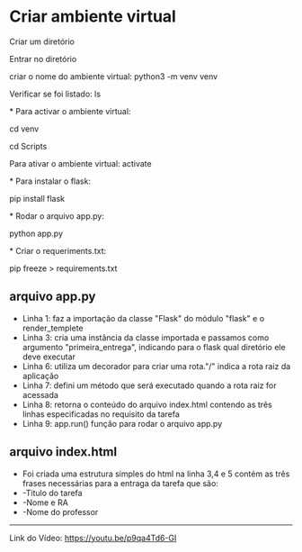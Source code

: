 # Criar ambiente virtual

<p>Criar um diretório</p>
<p>Entrar no diretório</p>
<p>criar o nome do ambiente virtual: python3 -m venv venv</p>
<p>Verificar se foi listado: ls</p>
* Para activar o ambiente virtual:
<p>cd venv</p>
<p>cd Scripts</p>
<p>Para ativar o ambiente virtual: activate</p>
* Para instalar o flask:
<p>pip install flask</p>
* Rodar o arquivo app.py:
<p>python app.py</p>
* Criar o requeriments.txt:
<p>pip freeze > requirements.txt</p>


## arquivo app.py

* Linha 1: faz a importação da classe "Flask" do módulo "flask" e o render_templete
* Linha 3: cria uma instância da classe importada e passamos como argumento "primeira_entrega", indicando para o flask
qual diretório ele deve executar
* Linha 6: utiliza um decorador para criar uma rota."/" indica a rota raiz da aplicação
* Linha 7: defini um método que será executado quando a rota raiz for acessada
* Linha 8: retorna o conteúdo do arquivo index.html contendo as três linhas especificadas no requisito da tarefa
* Linha 9: app.run() função para rodar o arquivo app.py

## arquivo index.html
* Foi criada uma estrutura simples do html
na linha 3,4 e 5 contém as três frases necessárias para a entraga da tarefa que são:
* -Titulo do tarefa
* -Nome e RA
* -Nome do professor
________________________________________
Link do Vídeo:
https://youtu.be/p9qa4Td6-GI
